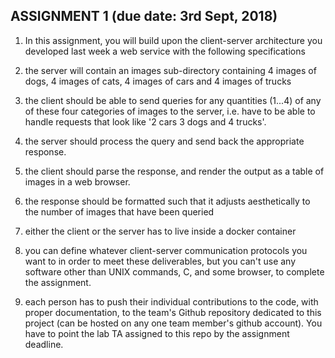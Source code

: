 ## ASSIGNMENT 1 (due date: 3rd Sept, 2018)

1. In this assignment, you will build upon the client-server architecture you developed last week a web service with the following specifications

2. the server will contain an images sub-directory containing 4 images of dogs, 4 images of cats, 4 images of cars and 4 images of trucks

3. the client should be able to send queries for any quantities (1...4) of any of these four categories of images to the server, i.e. have to be able to handle requests that look like '2 cars 3 dogs and 4 trucks'.

4. the server should process the query and send back the appropriate response. 

5. the client should parse the response, and render the output as a table of images in a web browser. 

6. the response should be formatted such that it adjusts aesthetically to the number of images that have been queried

7. either the client or the server has to live inside a docker container

8. you can define whatever client-server communication protocols you want to in order to meet these deliverables, but you can't use any software other than UNIX commands, C, and some browser, to complete the assignment. 

10. each person has to push their individual contributions to the code, with proper documentation, to the team's Github repository dedicated to this project (can be hosted on any one team member's github account). You have to point the lab TA assigned to this repo by the assignment deadline.
